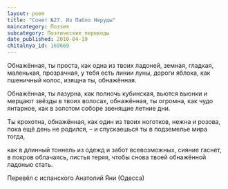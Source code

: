 ```yaml
---
layout: poem
title: "Сонет №27. Из Пабло Неруды"
maincategory: Поэзия
subcategory: Поэтические переводы
date_published: 2010-04-19
chitalnya_id: 169669
---
```





Обнажённая, ты проста, как одна из твоих ладоней,
земная, гладкая, маленькая, прозрачная,
у тебя есть линии луны, дороги яблока,
как пшеничный колос, изящна ты, обнажённая.

Обнажённая, ты лазурна, как полночь кубинская,
вьются вьюнки и мерцают звёзды в твоих волосах,
обнажённая, ты огромна, как чудо янтарное,
как в золотом соборе звенящие летние дни.

Ты крохотна, обнажённая, как один из твоих ноготков,
нежна и розова, пока ещё день не родился, –
и спускаешься ты в подземелье мира тогда,

как в длинный тоннель из одежд и забот всевозможных,
сияние гаснет, в покров облачаясь, листья теряя,
чтобы снова твоей обнажённой ладонью стать.

Перевёл с испанского Анатолий Яни (Одесса)

 





